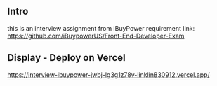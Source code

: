 ## Intro

this is an interview assignment from iBuyPower
requirement link: https://github.com/iBuypowerUS/Front-End-Developer-Exam

## Display - Deploy on Vercel

https://interview-ibuypower-jwbj-lg3g1z78v-linklin830912.vercel.app/
